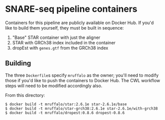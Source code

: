 # SNARE-seq pipeline containers

Containers for this pipeline are publicly available on Docker Hub. If you'd
like to build them yourself, they must be built in sequence:
1. "Base" STAR container with just the aligner
1. STAR with GRCh38 index included in the container
1. dropEst with `genes.gtf` from the GRCh38 index

## Building

The three `Dockerfile`s specify `mruffalo` as the owner; you'll need to modify
those if you'd like to push the containers to Docker Hub. The CWL workflow
steps will need to be modified accordingly also.

From this directory:
```shell script
$ docker build -t mruffalo/star:2.6.1e star-2.6.1e/base
$ docker build -t mruffalo/star-grch38:2.6.1e star-2.6.1e/with-grch38
$ docker build -t mruffalo/dropest:0.8.6 dropest-0.8.6
```
